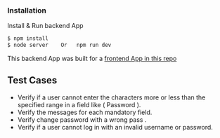 ### Installation

Install & Run backend App


```sh
$ npm install
$ node server    Or   npm run dev
```

This backend App was built for a  [frontend App in this repo](https://github.com/mohammedalbehairy/DLC-Task-FE)

## Test Cases

 - Verify if a user cannot enter the characters more or less than the specified  range in a field like  ( Password ).
- Verify the messages for each mandatory field.
- Verify change password with a wrong pass .
- Verify if a user cannot log in with an invalid username or password.
